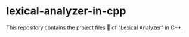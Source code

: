 # lexical-analyzer-in-cpp
This repository contains the project files 📂 of "Lexical Analyzer" in C++.
